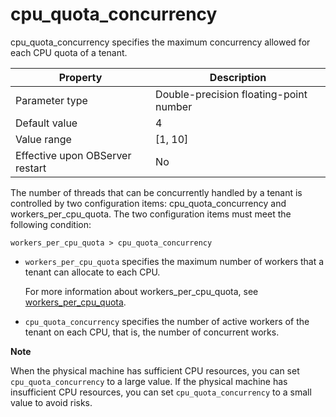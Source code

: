 cpu_quota_concurrency 
==========================================

cpu_quota_concurrency specifies the maximum concurrency allowed for each CPU quota of a tenant. 


|          **Property**           |            **Description**             |
|---------------------------------|----------------------------------------|
| Parameter type                  | Double-precision floating-point number |
| Default value                   | 4                                      |
| Value range                     | \[1, 10\]                              |
| Effective upon OBServer restart | No                                     |



The number of threads that can be concurrently handled by a tenant is controlled by two configuration items: cpu_quota_concurrency and workers_per_cpu_quota. The two configuration items must meet the following condition:

`workers_per_cpu_quota > cpu_quota_concurrency`

* `workers_per_cpu_quota` specifies the maximum number of workers that a tenant can allocate to each CPU.

  For more information about workers_per_cpu_quota, see [workers_per_cpu_quota](../300.system-configuration-items/15100.px_workers_per_cpu_quota.md).
  

* `cpu_quota_concurrency` specifies the number of active workers of the tenant on each CPU, that is, the number of concurrent works.

  



**Note**



When the physical machine has sufficient CPU resources, you can set `cpu_quota_concurrency` to a large value. If the physical machine has insufficient CPU resources, you can set `cpu_quota_concurrency` to a small value to avoid risks.
